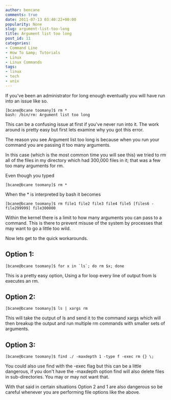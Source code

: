 ```yaml
---
author: bencane
comments: true
date: 2011-07-13 03:40:22+00:00
popularity: None
slug: argument-list-too-long
title: Argument list too long
post_id: 11
categories:
- Command Line
- How To &amp; Tutorials
- Linux
- Linux Commands
tags:
- linux
- tech
- unix
---
```


If you've been an administrator for long enough eventually you will have run into an issue like so.

    [bcane@bcane toomany]$ rm *  
    bash: /bin/rm: Argument list too long

This can be a confusing issue at first if you've never run into it. The work around is pretty easy but first lets examine why you got this error.

The reason you see Argument list too long is because when you run your command you are passing it too many arguments.

In this case (which is the most common time you will see this) we tried to rm all of the files in my directory which had 300,000 files in it; that was a few too many arguments for rm.

Even though you typed

    [bcane@bcane toomany]$ rm *

When the * is interpreted by bash it becomes

    [bcane@bcane toomany]$ rm file1 file2 file3 file4 file5 [files6 - file299999] file300000

Within the kernel there is a limit to how many arguments you can pass to a command. This is there to prevent misuse of the system by processes that may want to go a little too wild.

Now lets get to the quick workarounds.

## Option 1:

    [bcane@bcane toomany]$ for x in `ls`; do rm $x; done

This is a pretty easy option, Using a for loop every line of output from ls executes an rm.

## Option 2:

    [bcane@bcane toomany]$ ls | xargs rm

This will take the output of ls and send it to the command xargs which will then breakup the output and run multiple rm commands with smaller sets of arguments.

## Option 3:

    [bcane@bcane toomany]$ find ./ -maxdepth 1 -type f -exec rm {} \;

You could also use find with the -exec flag but this can be a little dangerous, if you don't have the -maxdepth option find will also delete files in sub-directories. You may or may not want that.

With that said in certain situations Option 2 and 1 are also dangerous so be careful whenever you are performing file options like the above.
